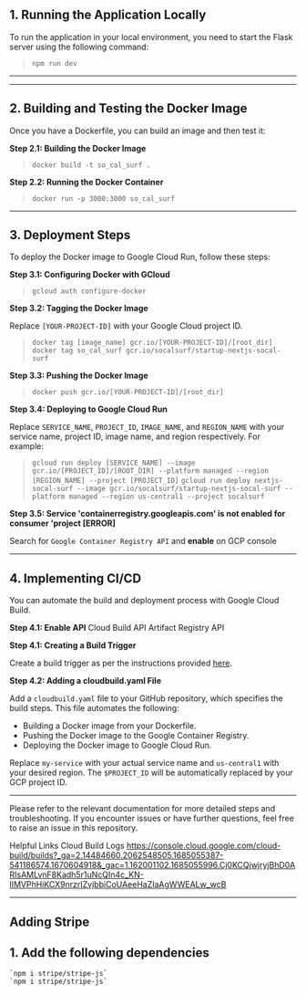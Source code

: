 ## 1. Running the Application Locally

To run the application in your local environment, you need to start the Flask server using the following command:

> `npm run dev`

---

---

## 2. Building and Testing the Docker Image

Once you have a Dockerfile, you can build an image and then test it:

**Step 2.1: Building the Docker Image**

> `docker build -t so_cal_surf .`

**Step 2.2: Running the Docker Container**

> `docker run -p 3000:3000 so_cal_surf`

---

## 3. Deployment Steps

To deploy the Docker image to Google Cloud Run, follow these steps:

**Step 3.1: Configuring Docker with GCloud**

> `gcloud auth configure-docker`

**Step 3.2: Tagging the Docker Image**

Replace `[YOUR-PROJECT-ID]` with your Google Cloud project ID.

> `docker tag [image_name] gcr.io/[YOUR-PROJECT-ID]/[root_dir]`
> `docker tag so_cal_surf gcr.io/socalsurf/startup-nextjs-socal-surf`


**Step 3.3: Pushing the Docker Image**

> `docker push gcr.io/[YOUR-PROJECT-ID]/[root_dir]`

**Step 3.4: Deploying to Google Cloud Run**

Replace `SERVICE_NAME`, `PROJECT_ID`, `IMAGE_NAME`, and `REGION_NAME` with your service name, project ID, image name, and region respectively. For example:

> `gcloud run deploy [SERVICE_NAME] --image gcr.io/[PROJECT_ID]/[ROOT_DIR] --platform managed --region [REGION_NAME] --project [PROJECT_ID]`
> `gcloud run deploy nextjs-socal-surf --image gcr.io/socalsurf/startup-nextjs-socal-surf --platform managed --region us-central1 --project socalsurf`

**Step 3.5: Service 'containerregistry.googleapis.com' is not enabled for consumer 'project [ERROR]**

Search for `Google Container Registry API` and __enable__ on GCP console

---

## 4. Implementing CI/CD

You can automate the build and deployment process with Google Cloud Build.

**Step 4.1: Enable API**
Cloud Build API
Artifact Registry API

**Step 4.1: Creating a Build Trigger**

Create a build trigger as per the instructions provided [here](https://cloud.google.com/build/docs/automating-builds/create-manage-triggers).

**Step 4.2: Adding a cloudbuild.yaml File**

Add a `cloudbuild.yaml` file to your GitHub repository, which specifies the build steps. This file automates the following:

- Building a Docker image from your Dockerfile.
- Pushing the Docker image to the Google Container Registry.
- Deploying the Docker image to Google Cloud Run.

Replace `my-service` with your actual service name and `us-central1` with your desired region. The `$PROJECT_ID` will be automatically replaced by your GCP project ID.

---

Please refer to the relevant documentation for more detailed steps and troubleshooting. If you encounter issues or have further questions, feel free to raise an issue in this repository.

Helpful Links
Cloud Build Logs
https://console.cloud.google.com/cloud-build/builds?_ga=2.14484660.2062548505.1685055387-541186574.1670604918&_gac=1.162001102.1685055996.Cj0KCQjwjryjBhD0ARIsAMLvnF8Kadh5r1uNcQIn4c_KN-lIMVPhHiKCX9nrzrIZvjbbiCoUAeeHaZIaAgWWEALw_wcB

---------------------------------------------------------------------------------------------

## Adding Stripe

## 1. Add the following dependencies
    `npm i stripe/stripe-js`
    `npm i stripe/stripe-js`